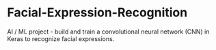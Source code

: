 # Facial-Expression-Recognition
AI / ML project - build and train a convolutional neural network (CNN) in Keras to recognize facial expressions.
